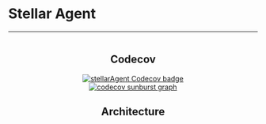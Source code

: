 <h1>Stellar Agent</h1>
<hr />

<div style="display: flex; flex-direction: column; align-items: center;">
    <h2>Codecov</h2>
    <a href="https://codecov.io/gh/AReid987/stellarAgent" >
      <img src="https://codecov.io/gh/AReid987/stellarAgent/graph/badge.svg?token=k3vEGa5tka" alt="stellarAgent Codecov badge"/>
    </a>

  <div style="display: flex; flex-direction: row; align-items: justify-evenly;">
    <a href="https://codecov.io/gh/AReid987/stellarAgent/graphs/sunburst.svg?token=k3vEGa5tka">
      <img src="https://codecov.io/gh/AReid987/stellarAgent/graphs/sunburst.svg?token=k3vEGa5tka" alt="codecov sunburst graph"/>
    </a>
  </div>

  <div>
    <h2>Architecture</h2>
    <a href="documentation/diagrams/Architecture/stellarAgent-c4.eraserdiagram" alt="architecture diagram" />
  </div>
</div>
